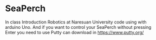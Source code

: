 # SeaPerch
In class Introduction Robotics at Naresuan University 
code using with arduino Uno.
And if you want to control your SeaPerch without pressing Enter you need to use Putty can download in https://www.putty.org/ 
